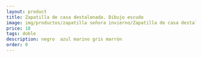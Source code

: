 ```yaml
---
layout: product
title: Zapatilla de casa destalonada. Dibujo escudo
image: img/productos/zapatilla señora invierno/Zapatilla de casa destalonada. Dibujo escudo=18=doble=negro  azul marino gris marrón.webp
price: 18
tags: doble
description: negro  azul marino gris marrón
order: 0
---
```

